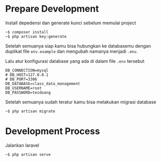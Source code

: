 # Prepare Development

Install depedensi dan generate kunci sebelum memulai project

```
~$ composer install
~$ php artisan key:generate
```

Setelah semuanya siap kamu bisa hubungkan ke databasemu dengan duplikat file `env.example` dan mengubah namanya menjadi `.env`.

Lalu atur konfigurasi database yang ada di dalam file `.env` tersebut

```
DB_CONNECTION=mysql
# DB_HOST=127.0.0.1
# DB_PORT=3306
DB_DATABASE=class_data_management
DB_USERNAME=root
DB_PASSWORD=tesdoang
```

Setelah semuanya sudah teratur kamu bisa melakukan migrasi database

```
~$ php artisan migrate
```

# Development Process

Jalankan laravel

```
~$ php artisan serve
```
